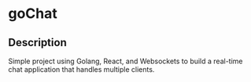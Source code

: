 # goChat

## Description

Simple project using Golang, React, and Websockets to build a real-time chat application that handles multiple clients.
